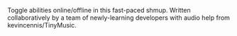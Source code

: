 Toggle abilities online/offline in this fast-paced shmup.  Written collaboratively by a team of newly-learning developers with audio help from kevincennis/TinyMusic.